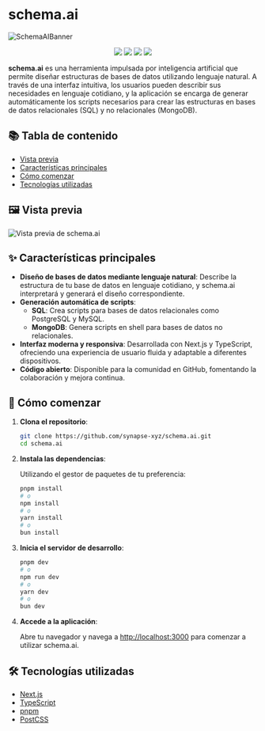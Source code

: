 # schema.ai

![SchemaAIBanner](https://res.cloudinary.com/dyk832ts5/image/upload/v1747766824/synapse/20250520_1416_Banner_Schema.ai_simple_compose_01jvqegdwqfe4rzd67yba1v7jy_oze1q1.jpg)

<p align="center">
  <img src="https://img.shields.io/badge/version-1.0.0-blue" />
  <img src="https://img.shields.io/badge/status-active-brightgreen" />
  <img src="https://img.shields.io/badge/language-typescript-blue" />
  <img src="https://img.shields.io/badge/platform-Node.js-339933?logo=node.js&logoColor=white" />
</p>

**schema.ai** es una herramienta impulsada por inteligencia artificial que permite diseñar estructuras de bases de datos utilizando lenguaje natural. A través de una interfaz intuitiva, los usuarios pueden describir sus necesidades en lenguaje cotidiano, y la aplicación se encarga de generar automáticamente los scripts necesarios para crear las estructuras en bases de datos relacionales (SQL) y no relacionales (MongoDB).

## 📚 Tabla de contenido

- [Vista previa](#🖼️-vista-previa)
- [Características principales](#✨-características-principales)
- [Cómo comenzar](#🚀-cómo-comenzar)
- [Tecnologías utilizadas](#🛠️-tecnologías-utilizadas)

## 🖼️ Vista previa

![Vista previa de schema.ai](https://res.cloudinary.com/dyk832ts5/image/upload/v1747767267/synapse/555_1x_shots_so_achqao.png)

## ✨ Características principales

- **Diseño de bases de datos mediante lenguaje natural**: Describe la estructura de tu base de datos en lenguaje cotidiano, y schema.ai interpretará y generará el diseño correspondiente.
- **Generación automática de scripts**:
    - **SQL**: Crea scripts para bases de datos relacionales como PostgreSQL y MySQL.
    - **MongoDB**: Genera scripts en shell para bases de datos no relacionales.
- **Interfaz moderna y responsiva**: Desarrollada con Next.js y TypeScript, ofreciendo una experiencia de usuario fluida y adaptable a diferentes dispositivos.
- **Código abierto**: Disponible para la comunidad en GitHub, fomentando la colaboración y mejora continua.

## 🚀 Cómo comenzar

1. **Clona el repositorio**:
    
    ```bash
    git clone https://github.com/synapse-xyz/schema.ai.git
    cd schema.ai
    ```
    
2. **Instala las dependencias**:
    
    Utilizando el gestor de paquetes de tu preferencia:
    
    ```bash
    pnpm install
    # o
    npm install
    # o
    yarn install
    # o
    bun install
    ```
    
3. **Inicia el servidor de desarrollo**:
    
    ```bash
    pnpm dev
    # o
    npm run dev
    # o
    yarn dev
    # o
    bun dev
    ```
    
4. **Accede a la aplicación**:
    
    Abre tu navegador y navega a [http://localhost:3000](http://localhost:3000/) para comenzar a utilizar schema.ai.
    

## 🛠️ Tecnologías utilizadas

- [Next.js](https://nextjs.org/)
- [TypeScript](https://www.typescriptlang.org/)
- [pnpm](https://pnpm.io/)
- [PostCSS](https://postcss.org/)